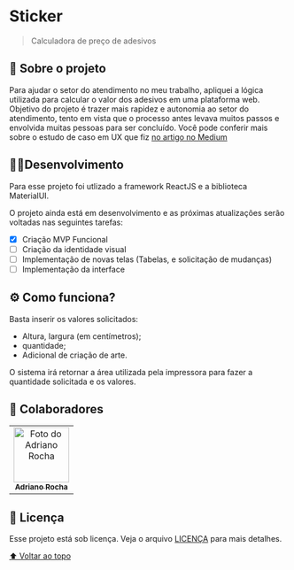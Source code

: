 # Sticker

> Calculadora de preço de adesivos

## 📑 Sobre o projeto

Para ajudar o setor do atendimento no meu trabalho, apliquei a lógica utilizada para calcular o valor dos adesivos em uma plataforma web.
Objetivo do projeto é trazer mais rapidez e autonomia ao setor do atendimento, tento em vista que o processo antes levava muitos passos e envolvida
muitas pessoas para ser concluído.
Você pode conferir mais sobre o estudo de caso em UX que fiz [no artigo no Medium](https://brasil.uxdesign.cc/otimizando-or%C3%A7amentos-de-adesivos-com-uma-aplica%C3%A7%C3%A3o-web-sticker-408bc2bce01c)

## 👩‍💻Desenvolvimento

Para esse projeto foi utlizado a framework ReactJS e a biblioteca MaterialUI.

O projeto ainda está em desenvolvimento e as próximas atualizações serão voltadas nas seguintes tarefas:

- [x] Criação MVP Funcional
- [ ] Criação da identidade visual
- [ ] Implementação de novas telas (Tabelas, e solicitação de mudanças)
- [ ] Implementação da interface

## ⚙ Como funciona? 
Basta inserir os valores solicitados:
- Altura, largura (em centímetros);
- quantidade;
- Adicional de criação de arte.

O sistema irá retornar a área utilizada pela impressora para fazer a quantidade solicitada e os valores.


## 🤝 Colaboradores

<table>
  <tr>
    <td align="center">
      <a href="https://github.com/SkyLkr">
        <img src="https://github.com/SkyLkr.png" width="100px;" alt="Foto do Adriano Rocha"/><br>
        <sub>
          <b>Adriano Rocha</b>
        </sub>
      </a>
    </td>
   
  </tr>
</table>


## 📝 Licença

Esse projeto está sob licença. Veja o arquivo [LICENÇA](LICENSE.md) para mais detalhes.

[⬆ Voltar ao topo](#nome-do-projeto)<br>
